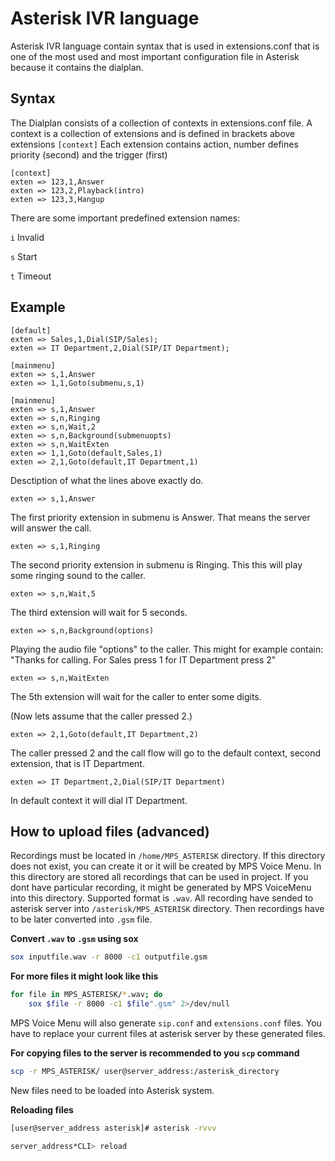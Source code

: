 Asterisk IVR language
======================
Asterisk IVR language contain syntax that is used in extensions.conf that is one of the most used and most important configuration file in Asterisk because it contains the dialplan.


Syntax
------
The Dialplan consists of a collection of contexts in extensions.conf file. A context is a collection of extensions and is defined in brackets above extensions ```[context]``` Each extension contains action, number defines priority (second) and the trigger (first)

```
[context]
exten => 123,1,Answer
exten => 123,2,Playback(intro)
exten => 123,3,Hangup
```

There are some important predefined extension names:

```i``` Invalid

```s``` Start

```t``` Timeout


Example
-------

```
[default]
exten => Sales,1,Dial(SIP/Sales);
exten => IT Department,2,Dial(SIP/IT Department);

[mainmenu]
exten => s,1,Answer
exten => 1,1,Goto(submenu,s,1)

[mainmenu]
exten => s,1,Answer
exten => s,n,Ringing
exten => s,n,Wait,2
exten => s,n,Background(submenuopts)
exten => s,n,WaitExten
exten => 1,1,Goto(default,Sales,1)
exten => 2,1,Goto(default,IT Department,1)
```

Desctiption of what the lines above exactly do.

```exten => s,1,Answer```

The first priority extension in submenu is Answer. That means the server will answer the call.

```exten => s,1,Ringing```

The second priority extension in submenu is Ringing. This this will play some ringing sound to the caller.

```exten => s,n,Wait,5```

The third extension will wait for 5 seconds.

```exten => s,n,Background(options)```

Playing the audio file "options" to the caller. This might for example contain: "Thanks for calling. For Sales press 1 for IT Department press 2"

```exten => s,n,WaitExten```

The 5th extension will wait for the caller to enter some digits.


(Now lets assume that the caller pressed 2.)

```exten => 2,1,Goto(default,IT Department,2)```

The caller pressed 2 and the call flow will go to the default context, second extension, that is IT Department.

```exten => IT Department,2,Dial(SIP/IT Department)```

In default context it will dial IT Department.




How to upload files (advanced)
-----------------

Recordings must be located in ```/home/MPS_ASTERISK``` directory. If this directory does not exist, you can create it or it will be created by MPS Voice Menu. In this directory are stored all recordings that can be used in project. If you dont have particular recording, it might be generated by MPS VoiceMenu into this directory. 
Supported format is ```.wav```. All recording have sended to asterisk server into ```/asterisk/MPS_ASTERISK``` directory.
Then recordings have to be later converted into ```.gsm``` file. 
  
  **Convert ```.wav``` to ```.gsm``` using sox**
  
  ```bash
  sox inputfile.wav -r 8000 -c1 outputfile.gsm
  ```

  **For more files it might look like this**
  
  ```bash
  for file in MPS_ASTERISK/*.wav; do
      sox $file -r 8000 -c1 $file".gsm" 2>/dev/null
  ```

MPS Voice Menu will also generate ```sip.conf``` and ```extensions.conf``` files. You have to replace your current files at asterisk server by these generated files. 

   **For copying files to the server is recommended to you ```scp``` command**
   
   ```bash
   scp -r MPS_ASTERISK/ user@server_address:/asterisk_directory
   ```
New files need to be loaded into Asterisk system.

   **Reloading files**
   
   ```bash
   [user@server_address asterisk]# asterisk -rvvv
   
   server_address*CLI> reload
   ```

   







